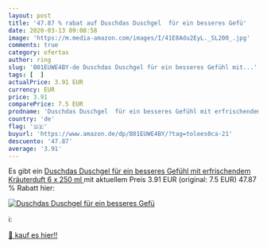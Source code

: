```yaml
---
layout: post
title: '47.87 % rabat auf Duschdas Duschgel  für ein besseres Gefü'
date: 2020-03-13 09:08:58
image: 'https://m.media-amazon.com/images/I/41E8Adu2EyL._SL200_.jpg'
comments: true
category: ofertas
author: ring
slug: 'B01EUWE4BY-de Duschdas Duschgel für ein besseres Gefühl mit...'
tags: [  ]
actualPrice: 3.91 EUR
currency: EUR
price: 3.91
comparePrice: 7.5 EUR
prodname: 'Duschdas Duschgel  für ein besseres Gefühl mit erfrischendem Kräuterduft  6 x 250 ml '
country: 'de'
flag: '🇩🇪'
buyurl: 'https://www.amazon.de/dp/B01EUWE4BY/?tag=tolees0ca-21'
descuento: '47.87'
average: '3.91'
---
```


Es gibt ein [Duschdas Duschgel  für ein besseres Gefühl mit erfrischendem Kräuterduft  6 x 250 ml ](https://www.amazon.de/dp/B01EUWE4BY/?tag=tolees0ca-21) mit aktuellem Preis 3.91 EUR (original: 7.5 EUR) 47.87 % Rabatt hier:

[![Duschdas Duschgel  für ein besseres Gefü](https://m.media-amazon.com/images/I/41E8Adu2EyL._SL200_.jpg)](https://www.amazon.de/dp/B01EUWE4BY/?tag=tolees0ca-21)

ℹ️:


[🛒 kauf es hier!!](https://www.amazon.de/dp/B01EUWE4BY/?tag=tolees0ca-21)
